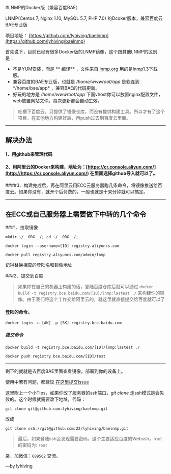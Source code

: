 #LNMP的Docker版（兼容百度BAE）

LNMP(Centos 7, Nginx 1.10, MySQL 5.7, PHP 7.0) 的Dcoker版本，兼容百度云BAE专业版

项目地址： [https://github.com/lyhiving/baelnmp](https://github.com/lyhiving/baelnmp)

首先说下，目前已经有很多Docker版的LNMP镜像，这个跟其他LNMP的区别是：

* 不是YUM安装，而是 ** 编译** ，文件来自 [lnmp.org](http://www.lnm.org/) 用的是lnmp1.3下载版。
* 兼容百度的BAE专业版，也就是 */home/wwwroot/app* 是软连到*/home/bae/app* ，兼容BAE的代码更新。
* 好玩的地方是 */home/wwwroot/app*  下面vhost你可以放置nginx配置文件，web放置网站文件。每次更新都会自动生效。


> 吐槽下百度云，只提供了镜像仓库，而没有提供构建工具。所以才有了这个项目，在其他地方构建好后，再push过去到百度云里面。

--------
## 解决办法


#### 1、用github来管理代码

#### 2、用阿里云的Docker来构建，地址为：[https://cr.console.aliyun.com/](http://https://cr.console.aliyun.com/) 在里面选择github导入就可以了。

####3、构建完成后，再在阿里云用ECC云服务器跑几条命令，将镜像推送给百度云。如果你没有，就开个后付费的，一般也就是十来分钟就可以搞定。

--------

##  在ECC或自己服务器上需要做下中转的几个命令


###1、拉取镜像

`mkdir ~/__ORG__/; cd ~/__ORG__/;`

`docker login --username=[ID] registry.aliyuncs.com`

`docker pull registry.aliyuncs.com/admin/lnmp`


记得替换相应的登陆名和镜像地址

###2、提交到百度

> 如果你在自己的机器上构建的话，登陆百度仓库后就可以通过 
`docker build -t registry.bce.baidu.com/[ID]/lnmp:lastest ./` 
来构建你的镜像。由于我们将这个工作交给阿里云的，就这里就直接提交给百度就可以了

#### 登陆的命令。
`docker login -u [AK] -p [SK] registry.bce.baidu.com`

##### 提交命令
`docker build -t registry.bce.baidu.com/[ID]/lnmp:lastest ./`

`docker push registry.bce.baidu.com/[ID]/test`


--------
剩下的就就是去百度BAE里面查看镜像，部署到你的设备上。

使用中若有问题，都建议 [在这里提交Issue](https://github.com/lyhiving/baelnmp/issues/new)   



这里附上一个小Tips，如果你改了服务器的ssh端口，*git clone* 走ssh模式是会失败的。这个时候就需要改下地址，代码：

`git clone git@github.com:lyhiving/baelnmp.git`

改成

`git clone ssh://git@github.com:22/lyhiving/baelnmp.git`


>最后，如果登陆ssh会发现需要密码，这个主要适应百度的Webssh，root的密码为: `root`


亲，加微信：`689562`  交流。


—by lyhiving












